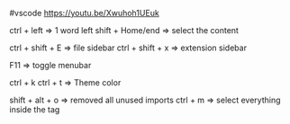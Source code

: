 #vscode 
https://youtu.be/Xwuhoh1UEuk

ctrl + left => 1 word left
shift + Home/end => select the content

ctrl + shift + E => file sidebar
ctrl + shift + x => extension sidebar

F11 => toggle menubar

ctrl + k ctrl + t  => Theme color

shift + alt + o => removed all unused imports
ctrl + m => select everything inside the tag
